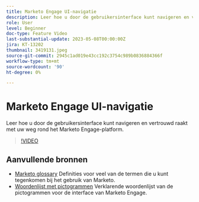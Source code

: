 ```yaml
---
title: Marketo Engage UI-navigatie
description: Leer hoe u door de gebruikersinterface kunt navigeren en vertrouwd raakt met uw weg rond het Marketo Engage-platform.
role: User
level: Beginner
doc-type: Feature Video
last-substantial-update: 2023-05-08T00:00:00Z
jira: KT-13202
thumbnail: 3419131.jpeg
source-git-commit: 2945c1ad019e43cc192c3754c989b0836884366f
workflow-type: tm+mt
source-wordcount: '90'
ht-degree: 0%

---
```



# Marketo Engage UI-navigatie

Leer hoe u door de gebruikersinterface kunt navigeren en vertrouwd raakt met uw weg rond het Marketo Engage-platform.

>[!VIDEO](https://video.tv.adobe.com/v/3419131/?learn=on)

## Aanvullende bronnen

* [Marketo glossary](https://experienceleague.adobe.com/docs/marketo/using/getting-started-with-marketo/marketo-glossary.html?lang=en)
Definities voor veel van de termen die u kunt tegenkomen bij het gebruik van Marketo.
* [Woordenlijst met pictogrammen](https://experienceleague.adobe.com/docs/marketo/using/product-docs/marketo-engage-modern-ux/icon-glossary.html?lang=en)
Verklarende woordenlijst van de pictogrammen voor de interface van Marketo Engage.

